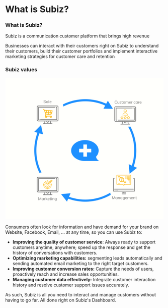 # What is Subiz?

### What is Subiz?

Subiz is a communication customer platform that brings high revenue

Businesses can interact with their customers right on Subiz to understand their customers, build their customer portfolios and  implement interactive marketing strategies for customer care and retention

### Subiz values

![](../.gitbook/assets/screenshot_55.png)

Consumers often look for information and have demand for your brand on Website, Facebook, Email, ... at any time, so you can use Subiz to:

* **Improving the quality of customer service**: Always ready to support customers anytime, anywhere; speed up the response and get the history of conversations with customers.
* **Optimizing marketing capabilities:** segmenting leads automatically and sending automated email marketing to the right target customers.
* **Improving customer conversion rates:** Capture the needs of users, proactively reach and increase sales opportunities.
* **Managing customer data effectively:** Integrate customer interaction history and resolve customer support issues accurately.

As such, Subiz is all you need to interact and manage customers without having to go far. All done right on Subiz's Dashboard.

